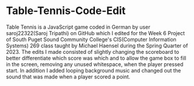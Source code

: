 # Table-Tennis-Code-Edit
Table Tennis is a JavaScript game coded in German by user saroj22322(Saroj Tripathi) on GitHub which I edited for the Week 6 Project of South Puget Sound Community College's CIS(Computer Information Systems) 269 class taught by Michael Haensel during the Spring Quarter of 2023. The edits I made consisted of slightly changing the scoreboard to better differentiate which score was which and to allow the game box to fill in the screen, removing any unused whitespace, when the player pressed start. In addition I added looping background music and changed out the sound that was made when a player scored a point.
